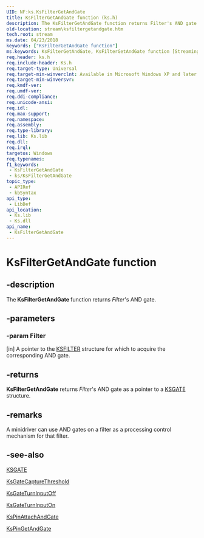 ```yaml
---
UID: NF:ks.KsFilterGetAndGate
title: KsFilterGetAndGate function (ks.h)
description: The KsFilterGetAndGate function returns Filter's AND gate.
old-location: stream\ksfiltergetandgate.htm
tech.root: stream
ms.date: 04/23/2018
keywords: ["KsFilterGetAndGate function"]
ms.keywords: KsFilterGetAndGate, KsFilterGetAndGate function [Streaming Media Devices], avfunc_58886874-f3f3-4e2d-a69c-e85260dcc702.xml, ks/KsFilterGetAndGate, stream.ksfiltergetandgate
req.header: ks.h
req.include-header: Ks.h
req.target-type: Universal
req.target-min-winverclnt: Available in Microsoft Windows XP and later operating systems and DirectX 8.0 and later DirectX versions.
req.target-min-winversvr: 
req.kmdf-ver: 
req.umdf-ver: 
req.ddi-compliance: 
req.unicode-ansi: 
req.idl: 
req.max-support: 
req.namespace: 
req.assembly: 
req.type-library: 
req.lib: Ks.lib
req.dll: 
req.irql: 
targetos: Windows
req.typenames: 
f1_keywords:
 - KsFilterGetAndGate
 - ks/KsFilterGetAndGate
topic_type:
 - APIRef
 - kbSyntax
api_type:
 - LibDef
api_location:
 - Ks.lib
 - Ks.dll
api_name:
 - KsFilterGetAndGate
---
```


# KsFilterGetAndGate function


## -description

The<b> KsFilterGetAndGate </b>function returns <i>Filter</i>'s AND gate.

## -parameters

### -param Filter 

[in]
A pointer to the <a href="/windows-hardware/drivers/ddi/ks/ns-ks-_ksfilter">KSFILTER</a> structure for which to acquire the corresponding AND gate.

## -returns

<b>KsFilterGetAndGate</b> returns <i>Filter</i>'s AND gate as a pointer to a <a href="/windows-hardware/drivers/ddi/ks/ns-ks-_ksgate">KSGATE</a> structure.

## -remarks

A minidriver can use AND gates on a filter as a processing control mechanism for that filter.

## -see-also

<a href="/windows-hardware/drivers/ddi/ks/ns-ks-_ksgate">KSGATE</a>



<a href="/windows-hardware/drivers/ddi/ks/nf-ks-ksgatecapturethreshold">KsGateCaptureThreshold</a>



<a href="/windows-hardware/drivers/ddi/ks/nf-ks-ksgateturninputoff">KsGateTurnInputOff</a>



<a href="/windows-hardware/drivers/ddi/ks/nf-ks-ksgateturninputon">KsGateTurnInputOn</a>



<a href="/windows-hardware/drivers/ddi/ks/nf-ks-kspinattachandgate">KsPinAttachAndGate</a>



<a href="/windows-hardware/drivers/ddi/ks/nf-ks-kspingetandgate">KsPinGetAndGate</a>
